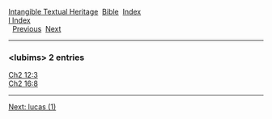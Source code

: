 [Intangible Textual Heritage](../../index)  [Bible](../index) 
[Index](index)   
[l Index](_l_)  
  [Previous](c06954)  [Next](c06956) 

------------------------------------------------------------------------

### &lt;lubims&gt; 2 entries

[Ch2 12:3](../kjv/ch2012.htm#003)  
[Ch2 16:8](../kjv/ch2016.htm#008)  

------------------------------------------------------------------------

[Next: lucas (1)](c06956)
